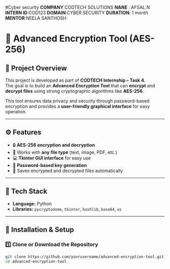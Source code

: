 #Cyber security 
 **COMPANY**:CODTECH SOLUTIONS
**NANE** : AFSAL.N
**INTERN ID**:COD123
**DOMAIN**:CYBER SECURITY 
**DURATION**: 1 month
**MENTOR**:NEELA SANTHOSH 


# 🔐 Advanced Encryption Tool (AES-256)

## 📘 Project Overview
This project is developed as part of **CODTECH Internship – Task 4**.  
The goal is to build an **Advanced Encryption Tool** that can **encrypt** and **decrypt files** using strong cryptographic algorithms like **AES-256**.

This tool ensures data privacy and security through password-based encryption and provides a **user-friendly graphical interface** for easy operation.

---

## ⚙️ Features
- 🔒 **AES-256 encryption and decryption**
- 🧩 Works with **any file type** (text, image, PDF, etc.)
- 💻 **Tkinter GUI interface** for easy use
- 🧠 **Password-based key generation**
- 📁 Saves encrypted and decrypted files automatically

---

## 🧰 Tech Stack
- **Language:** Python  
- **Libraries:** `pycryptodome`, `tkinter`, `hashlib`, `base64`, `os`

---

## 🚀 Installation & Setup

### 1️⃣ Clone or Download the Repository
```bash
git clone https://github.com/yourusername/advanced-encryption-tool.git
cd advanced-encryption-tool
